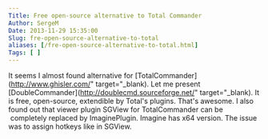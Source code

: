```yaml
---
Title: Free open-source alternative to Total Commander
Author: SergeM
Date: 2013-11-29 15:35:00
Slug: fre-open-source-alternative-to-total
aliases: [/fre-open-source-alternative-to-total.html]
Tags: [ ]
---
```




It seems I almost found alternative for [TotalCommander](http://www.ghisler.com/" target="_blank).
Let me present [DoubleCommander](http://doublecmd.sourceforge.net/" target="_blank).
It is free, open-source, extendible by Total's plugins. That's awesome.
I also found out that viewer plugin SGView for TotalCommander can be &nbsp;completely replaced by ImaginePlugin. Imagine has x64 version. The issue was to assign hotkeys like in SGView.
